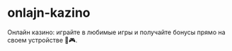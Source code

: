 # onlajn-kazino
Онлайн казино: играйте в любимые игры и получайте бонусы прямо на своем устройстве 📱🎮.
